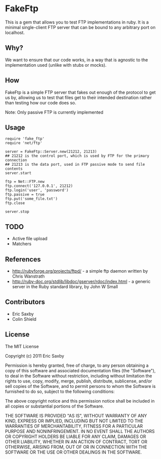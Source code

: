 FakeFtp
=======

This is a gem that allows you to test FTP implementations in ruby. It is a minimal single-client FTP server
that can be bound to any arbitrary port on localhost.

Why?
----

We want to ensure that our code works, in a way that is agnostic to the implementation used (unlike with stubs or mocks).

How
---

FakeFtp is a simple FTP server that fakes out enough of the protocol to get us by, allowing us to test that files get to
their intended destination rather than testing how our code does so.

Note: Only passive FTP is currently implemented

Usage
-----

    require 'fake_ftp'
    require 'net/ftp'

    server = FakeFtp::Server.new(21212, 21213)
    ## 21212 is the control port, which is used by FTP for the primary connection
    ## 21213 is the data port, used in FTP passive mode to send file contents
    server.start

    ftp = Net::FTP.new
    ftp.connect('127.0.0.1', 21212)
    ftp.login('user', 'password')
    ftp.passive = true
    ftp.put('some_file.txt')
    ftp.close

    server.stop

TODO
----

* Active file upload
* Matchers

References
----------

* http://rubyforge.org/projects/ftpd/ - a simple ftp daemon written by Chris Wanstrath
* http://ruby-doc.org/stdlib/libdoc/gserver/rdoc/index.html - a generic server in the Ruby standard library, by John W Small

Contributors
------------

* Eric Saxby
* Colin Shield

License
-------

The MIT License

Copyright (c) 2011 Eric Saxby

Permission is hereby granted, free of charge, to any person obtaining a copy
of this software and associated documentation files (the "Software"), to deal
in the Software without restriction, including without limitation the rights
to use, copy, modify, merge, publish, distribute, sublicense, and/or sell
copies of the Software, and to permit persons to whom the Software is
furnished to do so, subject to the following conditions:

The above copyright notice and this permission notice shall be included in
all copies or substantial portions of the Software.

THE SOFTWARE IS PROVIDED "AS IS", WITHOUT WARRANTY OF ANY KIND, EXPRESS OR
IMPLIED, INCLUDING BUT NOT LIMITED TO THE WARRANTIES OF MERCHANTABILITY,
FITNESS FOR A PARTICULAR PURPOSE AND NONINFRINGEMENT. IN NO EVENT SHALL THE
AUTHORS OR COPYRIGHT HOLDERS BE LIABLE FOR ANY CLAIM, DAMAGES OR OTHER
LIABILITY, WHETHER IN AN ACTION OF CONTRACT, TORT OR OTHERWISE, ARISING FROM,
OUT OF OR IN CONNECTION WITH THE SOFTWARE OR THE USE OR OTHER DEALINGS IN
THE SOFTWARE.
